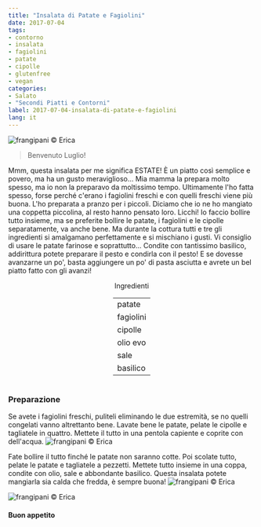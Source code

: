 ```yaml
---
title: "Insalata di Patate e Fagiolini"
date: 2017-07-04
tags:
- contorno
- insalata
- fagiolini
- patate
- cipolle
- glutenfree
- vegan
categories:
- Salato
- "Secondi Piatti e Contorni"
label: 2017-07-04-insalata-di-patate-e-fagiolini
lang: it
---
```

![](header.jpg "frangipani © Erica")

> Benvenuto Luglio!

Mmm, questa insalata per me significa ESTATE! È un piatto così semplice e povero, ma ha un gusto meraviglioso... Mia mamma la prepara molto spesso, ma io non la preparavo da moltissimo tempo. Ultimamente l'ho fatta spesso, forse perché c'erano i fagiolini freschi e con quelli freschi viene più buona. L'ho preparata a pranzo per i piccoli. Diciamo che io ne ho mangiato una coppetta piccolina, al resto hanno pensato loro. Licchi! Io faccio bollire tutto insieme, ma se preferite bollire le patate, i fagiolini e le cipolle separatamente, va anche bene. Ma durante la cottura tutti e tre gli ingredienti si amalgamano perfettamente e si mischiano i gusti. Vi consiglio di usare le patate farinose e soprattutto... Condite con tantissimo basilico, addirittura potete preparare il pesto e condirla con il pesto! E se dovesse avanzarne un po', basta aggiungere un po' di pasta asciutta e avrete un bel piatto fatto con gli avanzi!

<div id="wrapper" style="text-align: center">
  <div id="yourdiv" style="display: inline-block;">
    <div class="ingredients">
      <div class="ingredients-title">Ingredienti</div>
      <table>
        <tbody>
          <tr>
            <td>patate</td>
          </tr>
          <tr>
            <td>fagiolini</td>
          </tr>
          <tr>
            <td>cipolle</td>
          </tr>
          <tr>
            <td>olio evo</td>
          </tr>
          <tr>
            <td>sale</td>
          </tr>
          <tr>
            <td>basilico</td>
          </tr>
        </tbody>
      </table>
    </div>
  </div>
</div>


<h3>
  <font color="grey">
    <i class="fa fa-cogs"></i>
  </font> Preparazione
</h3>

Se avete i fagiolini freschi, puliteli eliminando le due estremità, se no quelli congelati vanno altrettanto bene. Lavate bene le patate, pelate le cipolle e tagliatele in quattro. Mettete il tutto in una pentola capiente e coprite con dell'acqua.
![](pentola.jpg "frangipani © Erica")

Fate bollire il tutto finché le patate non saranno cotte. Poi scolate tutto, pelate le patate e tagliatele a pezzetti. Mettete tutto insieme in una coppa, condite con olio, sale e abbondante basilico. Questa insalata potete mangiarla sia calda che fredda, è sempre buona!
![](risultato1.jpg "frangipani © Erica")

![](risultato2.jpg "frangipani © Erica")

<h4>Buon appetito
  <font color="red">
    <i class="fa fa-smile-o"></i>
  </font>
</h4>
